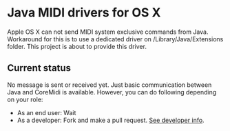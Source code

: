 # Java MIDI drivers for OS X

Apple OS X can not send MIDI system exclusive commands from Java. Workaround for this is to use a dedicated driver on /Library/Java/Extensions folder. This project is about to provide this driver.

## Current status

No message is sent or received yet. Just basic communication between Java and CoreMidi is available. However, you can do following depending on your role:

* As an end user: Wait
* As a developer: Fork and make a pull request. [See developer info](https://github.com/ritola/OSXMidi/blob/master/DEVELOPING.md).


